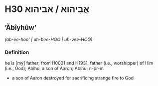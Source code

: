 # H30 אֲבִיהוּא / אביהוא

## ʼĂbîyhûwʼ

_(ab-ee-hoo' | uh-bee-HOO | uh-vee-HOO)_

### Definition

he is [my] father; from H0001 and H1931; father (i.e., worshipper) of Him (i.e., God); Abihu, a son of Aaron; Abihu; n-pr-m

- a son of Aaron destroyed for sacrificing strange fire to God
